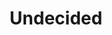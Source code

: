 ---
title: "Undecided"

categories: ['']

tags: ['Undecided']

arwords: 'غير يقينية'

arexps: []

enwords: ['Undecided']

enexps: []

arlexicons: 'غ'

enlexicons: 'U'

authors: ['Ruqayya Roshdy']

translators: ['']

citations: 'العربية والذكاء الاصطناعي'

sources: 'مركز الملك عبدالله بن عبدالعزيز الدولي لخدمة اللغة العربية'

word: "true"

slug: ""
---